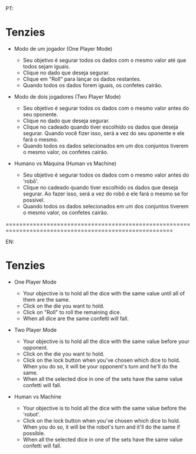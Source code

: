 PT:
# Tenzies

* Modo de um jogador (One Player Mode)
   - Seu objetivo é segurar todos os dados com o mesmo valor até que todos sejam iguais.  
   - Clique no dado que deseja segurar.  
   - Clique em "Roll" para lançar os dados restantes.  
   - Quando todos os dados forem iguais, os confetes cairão.  

* Modo de dois jogadores (Two Player Mode)  
   - Seu objetivo é segurar todos os dados com o mesmo valor antes do seu oponente.  
   - Clique no dado que deseja segurar.  
   - Clique no cadeado quando tiver escolhido os dados que deseja segurar. Quando você fizer isso, será a vez do seu oponente e ele fará o mesmo.  
   - Quando todos os dados selecionados em um dos conjuntos tiverem o mesmo valor, os confetes cairão.  
  
* Humano vs Máquina (Human vs Machine)  
   - Seu objetivo é segurar todos os dados com o mesmo valor antes do 'robô'.  
   - Clique no cadeado quando tiver escolhido os dados que deseja segurar. Ao fazer isso, será a vez do robô e ele fará o mesmo se for possível.  
   - Quando todos os dados selecionados em um dos conjuntos tiverem o mesmo valor, os confetes cairão.  

=======================================================================================================

EN:
# Tenzies

* One Player Mode 
  - Your objective is to hold all the dice with the same value until all of them are the same.  
  - Click on the die you want to hold.  
  - Click on "Roll" to roll the remaining dice.  
  - When all dice are the same confetti will fall.  

* Two Player Mode    
  - Your objective is to hold all the dice with the same value before your opponent.  
  - Click on the die you want to hold.  
  - Click on the lock button when you've chosen which dice to hold. When you do so, it will be your opponent's turn and he'll do the same.  
  - When all the selected dice in one of the sets have the same value confetti will fall.  
  
* Human vs Machine    
  - Your objective is to hold all the dice with the same value before the 'robot'.     
  - Click on the lock button when you've chosen which dice to hold. When you do so, it will be the robot's turn and it'll do the same if possible.  
  - When all the selected dice in one of the sets have the same value confetti will fall.  
  
  
  
  
  
